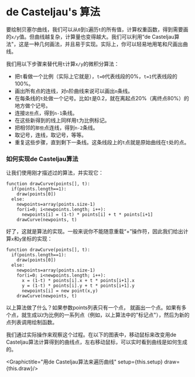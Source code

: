 # de Casteljau's 算法

要绘制贝塞尔曲线，我们可以从`0`到`1`遍历`t`的所有值，计算权重函数，得到需要画的`x/y`值。但曲线越复杂，计算量也变得越大。我们可以利用“de Casteljau算法"，这是一种几何画法，并且易于实现。实际上，你可以轻易地用笔和尺画出曲线。

我们用以下步骤来替代用`t`计算`x/y`的微积分算法：

- 把`t`看做一个比例（实际上它就是），`t=0`代表线段的0%，`t=1`代表线段的100%。
- 画出所有点的连线，对`n`阶曲线来说可以画出`n`条线。
- 在每条线的`t`处做一个记号。比如`t`是0.2，就在离起点20%（离终点80%）的地方做个记号。
- 连接`这些`点，得到`n-1`条线。
- 在这些新得到的线上同样用`t`为比例标记。
- 把相邻的`那些`点连线，得到`n-2`条线。
- 取记号，连线，取记号，等等。
- 重复这些步骤，直到剩下一条线。这条线段上的`t`点就是原始曲线在`t`处的点。

<div className="howtocode">

### 如何实现de Casteljau算法

让我们使用刚才描述过的算法，并实现它：

```
function drawCurve(points[], t):
  if(points.length==1):
    draw(points[0])
  else:
    newpoints=array(points.size-1)
    for(i=0; i<newpoints.length; i++):
      newpoints[i] = (1-t) * points[i] + t * points[i+1]
    drawCurve(newpoints, t)
```

好了，这就是算法的实现。一般来说你不能随意重载“+”操作符，因此我们给出计算`x`和`y`坐标的实现：

```
function drawCurve(points[], t):
  if(points.length==1):
    draw(points[0])
  else:
    newpoints=array(points.size-1)
    for(i=0; i<newpoints.length; i++):
      x = (1-t) * points[i].x + t * points[i+1].x
      y = (1-t) * points[i].y + t * points[i+1].y
      newpoints[i] = new point(x,y)
    drawCurve(newpoints, t)
```

以上算法做了什么？如果参数points列表只有一个点， 就画出一个点。如果有多个点，就生成以<i>t</i>为比例的一系列点（例如，以上算法中的"标记点"），然后为新的点列表调用绘制函数。

</div>

我们通过实际操作来观察这个过程。在以下的图表中，移动鼠标来改变用de Casteljau算法计算得到的曲线点，左右移动鼠标，可以实时看到曲线是如何生成的。

<Graphictitle="用de Casteljau算法来遍历曲线" setup={this.setup} draw={this.draw}/>
